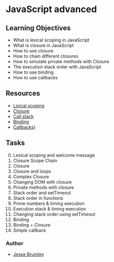 # JavaScript advanced

## Learning Objectives
* What is lexical scoping in JavaScript
* What is closure in JavaScript
* How to use closure
* How to chain different closures
* How to simulate private methods with Closure
* The execution stack order with JavaScript
* How to use binding
* How to use callbacks


## Resources
* [Lixical scoping](https://intranet.atlasschool.com/rltoken/ePGYHoF7G6QtQLrAo5jXBA)
* [Closure](https://intranet.atlasschool.com/rltoken/5hVqVK9QjNOzh_xsPtPxag)
* [Call stack](https://intranet.atlasschool.com/rltoken/Z5BRWGr9-D30Tn9e8y6uAw)
* [Binding](https://intranet.atlasschool.com/rltoken/1jcQ4CgKqN2c3X3xHFbW5Q)
* [Callbacks}](https://intranet.atlasschool.com/rltoken/SIcSmzcprPwCWcwAOo6qaw)

## Tasks
0. Lexical scoping and welcome message
1. Closure Scope Chain
2. Closure
3. Closure and loops
4. Complex Closure
5. Changing DOM with closure
6. Private methods with closure
7. Stack order and setTimeout
8. Stack order in functions
9. Prime numbers & timing execution
10. Execution stack & timing execution
11. Changing stack order using setTimeout
12. Binding
13. Binding + Closure
14. Simple callback

### Author
* [Jesse Brumley](https://github.com/jessebrumley)